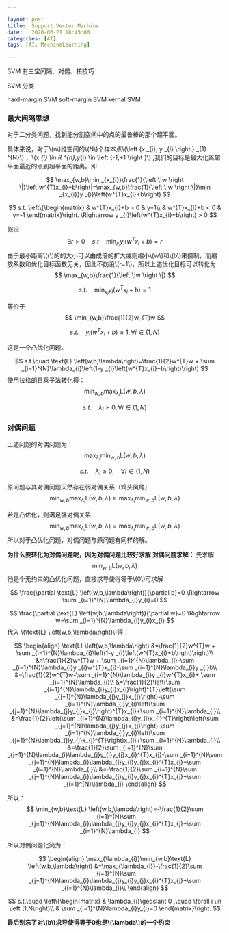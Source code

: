 ```yaml
---

layout: post
title:  Support Vector Machine
date:   2020-06-21 18:45:00
categories: [AI]
tags: [AI, MachineLearning]

---
```


SVM 有三宝间隔、对偶、核技巧

SVM 分类

hard-margin SVM
soft-margin SVM
kernal SVM

### 最大间隔思想
对于二分类问题，找到能分割空间中的点的最鲁棒的那个超平面。

具体来说，对于\\(n\\)维空间的\\(N\\)个样本点\\(\left \{x _{i}, y _{i} \right \} _{1} ^{N}\\) ，\\(x _{i} \in R ^{n},y_{i} \in \left \{-1,+1 \right \}\\) ,我们的目标是最大化离超平面最近的点到超平面的距离。即

$$
\max_{w,b}\min _{x_{i}}\frac{1}{\left \|w \right \|}\left|w^{T}x_{i}+b\right|=\max_{w,b}\frac{1}{\left \|w \right \|}\min _{x_{i}}y _{i}\left(w^{T}x_{i}+b\right)
$$

$$
s.t.
\left\{\begin{matrix}
 & w^{T}x_{i}+b > 0 & y=1\\ 
 & w^{T}x_{i}+b < 0 & y=-1
\end{matrix}\right.
\Rightarrow
y _{i}\left(w^{T}x_{i}+b\right) > 0
$$

假设
$$
\exists r>0 \quad s.t\quad \min _{x_{i}}y _{i}\left(w^{T}x_{i}+b\right)=r
$$
由于最小距离\\(r\\)的的大小可以由成倍的扩大或则缩小\\(w\\)和\\(b\\)来控制，而缩放系数和优化目标函数无关，因此不妨设\\(r=1\\)，所以上述优化目标可以转化为
$$
\max_{w,b}\frac{1}{\left \|w \right \|}
$$

$$
s.t.\quad \min _{x_{i}}y _{i}\left(w^{T}x_{i}+b\right)=1
$$

等价于
$$
\min_{w,b}\frac{1}{2}w_{T}w
$$

$$
s.t.\quad y _{i}\left(w^{T}x_{i}+b\right)\geqslant 1, \forall i \in \left (1,N\right)
$$

这是一个凸优化问题。

$$
s.t.\quad \text{L} \left(w,b,\lambda\right)=\frac{1}{2}w^{T}w + \sum _{i=1}^{N}\lambda_{i}\left(1-y _{i}\left(w^{T}x_{i}+b\right)\right)
$$
使用拉格朗日乘子法转化得：
$$
\min_{w,b}\max_{\lambda_{i}}\text{L} \left(w,b,\lambda\right)
$$

$$
s.t.\quad \lambda_{i}\geqslant 0, \forall i \in \left (1,N\right)
$$


### 对偶问题
上述问题的对偶问题为：
$$
\max_{\lambda_{i}}\min_{w,b}\text{L} \left(w,b,\lambda\right)
$$

$$
s.t.\quad \lambda_{i}\geqslant 0,\quad\forall i \in \left (1,N\right)
$$

原问题与其对偶问题天然存在弱对偶关系（鸡头凤尾）
$$
\min_{w,b}\max_{\lambda_{i}}\text{L} \left(w,b,\lambda\right) \geqslant \max_{\lambda_{i}}\min_{w,b}\text{L} \left(w,b,\lambda\right)
$$

若是凸优化，则满足强对偶关系：
$$
\min_{w,b}\max_{\lambda_{i}}\text{L} \left(w,b,\lambda\right) = \max_{\lambda_{i}}\min_{w,b}\text{L} \left(w,b,\lambda\right)
$$
所以对于凸优化问题，对偶问题与原问题有同样的解。

**为什么要转化为对偶问题呢，因为对偶问题比较好求解**
**对偶问题求解：**
先求解
$$
\min_{w,b}\text{L} \left(w,b,\lambda\right)
$$
他是个无约束的凸优化问题，直接求导使得等于\\(0\\)可求解

$$
\frac{\partial \text{L} \left(w,b,\lambda\right)}{\partial b}=0
\Rightarrow
\sum _{i=1}^{N}\lambda_{i}y_{i}=0
$$

$$
\frac{\partial \text{L} \left(w,b,\lambda\right)}{\partial w}=0
\Rightarrow
w=\sum _{i=1}^{N}\lambda_{i}y_{i}x_{i}
$$
代入 \\(\text{L} \left(w,b,\lambda\right)\\)得：


$$
\begin{align}
\text{L} \left(w,b,\lambda\right)
&=\frac{1}{2}w^{T}w + \sum _{i=1}^{N}\lambda_{i}\left(1-y _{i}\left(w^{T}x_{i}+b\right)\right)\\
&=\frac{1}{2}w^{T}w + \sum _{i=1}^{N}\lambda_{i}-\sum _{i=1}^{N}\lambda_{i}y _{i}w^{T}x_{i}-\sum _{i=1}^{N}\lambda_{i}y _{i}b\\
&=\frac{1}{2}w^{T}w-\sum _{i=1}^{N}\lambda_{i}y _{i}w^{T}x_{i}+ \sum _{i=1}^{N}\lambda_{i}\\
&=\frac{1}{2}\left(\sum _{i=1}^{N}\lambda_{i}y_{i}x_{i}\right)^{T}\left(\sum _{j=1}^{N}\lambda_{j}y_{j}x_{j}\right)-\sum _{i=1}^{N}\lambda_{i}y_{i}\left(\sum _{j=1}^{N}\lambda_{j}y_{j}x_{j}\right)^{T}x_{i}+\sum _{i=1}^{N}\lambda_{i}\\
&=\frac{1}{2}\left(\sum _{i=1}^{N}\lambda_{i}y_{i}x_{i}^{T}\right)\left(\sum _{j=1}^{N}\lambda_{j}y_{j}x_{j}\right)-\sum _{i=1}^{N}\lambda_{i}y_{i}\left(\sum _{j=1}^{N}\lambda_{j}y_{j}x_{j}^{T}\right)x_{i}+\sum _{i=1}^{N}\lambda_{i}\\
&=\frac{1}{2}\sum _{i=1}^{N}\sum _{j=1}^{N}\lambda_{i}\lambda_{j}y_{i}y_{j}x_{i}^{T}x_{j}-\sum _{i=1}^{N}\sum _{j=1}^{N}\lambda_{i}\lambda_{j}y_{i}y_{j}x_{i}^{T}x_{j}+\sum _{i=1}^{N}\lambda_{i}\\
&=-\frac{1}{2}\sum _{i=1}^{N}\sum _{j=1}^{N}\lambda_{i}\lambda_{j}y_{i}y_{j}x_{i}^{T}x_{j}+\sum _{i=1}^{N}\lambda_{i}
\end{align}
$$


所以：
$$
\min_{w,b}\text{L} \left(w,b,\lambda\right)=-\frac{1}{2}\sum _{i=1}^{N}\sum _{j=1}^{N}\lambda_{i}\lambda_{j}y_{i}y_{j}x_{i}^{T}x_{j}+\sum _{i=1}^{N}\lambda_{i}
$$

所以对偶问题化简为：

$$
\begin{align}
\max_{\lambda_{i}}\min_{w,b}\text{L} \left(w,b,\lambda\right)
&=\max_{\lambda_{i}}-\frac{1}{2}\sum _{i=1}^{N}\sum _{j=1}^{N}\lambda_{i}\lambda_{j}y_{i}y_{j}x_{i}^{T}x_{j}+\sum _{i=1}^{N}\lambda_{i}\\
\end{align}
$$

$$
s.t.\quad 
\left\{\begin{matrix}
 & \lambda_{i}\geqslant 0 ,\quad \forall i \in \left (1,N\right)\\ 
 & \sum _{i=1}^{N}\lambda_{i}y_{i}=0
\end{matrix}\right.
$$

**最后别忘了对\\(b\\)求导使得等于0也是\\(\lambda\\)的一个约束**

